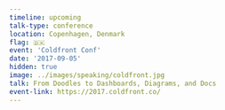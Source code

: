 ```yaml
---
timeline: upcoming
talk-type: conference
location: Copenhagen, Denmark
flag: 🇩🇰
event: 'Coldfront Conf'
date: '2017-09-05'
hidden: true
image: ../images/speaking/coldfront.jpg
talk: From Doodles to Dashboards, Diagrams, and Docs
event-link: https://2017.coldfront.co/
---
```

